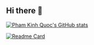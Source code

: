 ## Hi there 👋

[![Pham Kinh Quoc's GitHub stats](https://github-readme-stats.vercel.app/api?username=phamkinhquoc2002&show_icons=true&theme=radical)](https://github.com/anuraghazra/github-readme-stats)

[![Readme Card](https://github-readme-stats.vercel.app/api/pin/?username=phamkinhquoc2002&repo=github-readme-stats&show_icons=true&theme=radical)](https://github.com/phamkinhquoc2002/dive_into_deep_learning)

